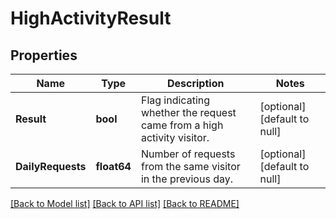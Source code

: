 # HighActivityResult

## Properties
Name | Type | Description | Notes
------------ | ------------- | ------------- | -------------
**Result** | **bool** | Flag indicating whether the request came from a high activity visitor. | [optional] [default to null]
**DailyRequests** | **float64** | Number of requests from the same visitor in the previous day. | [optional] [default to null]

[[Back to Model list]](../README.md#documentation-for-models) [[Back to API list]](../README.md#documentation-for-api-endpoints) [[Back to README]](../README.md)

